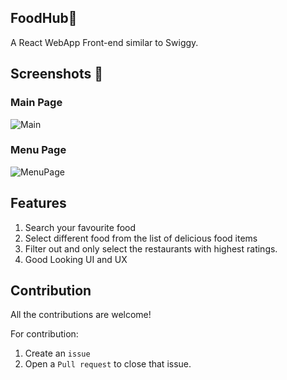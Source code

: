 ## FoodHub🍴
A React WebApp Front-end similar to Swiggy.

## Screenshots 🥃
### Main Page

![Main](https://github.com/shubhxg/FoodHub/assets/69891912/a0d9a022-34de-41ab-a859-19b0165c18fc)

### Menu Page
![MenuPage](https://github.com/shubhxg/FoodHub/assets/69891912/d03489b2-5bb7-4da7-83e6-a12c3db05eab)

## Features
1. Search your favourite food
2. Select different food from the list of delicious food items
3. Filter out and only select the restaurants with highest ratings.
4. Good Looking UI and UX

## Contribution
All the contributions are welcome!

For contribution: 
1. Create an `issue`
2. Open a `Pull request` to close that issue.
